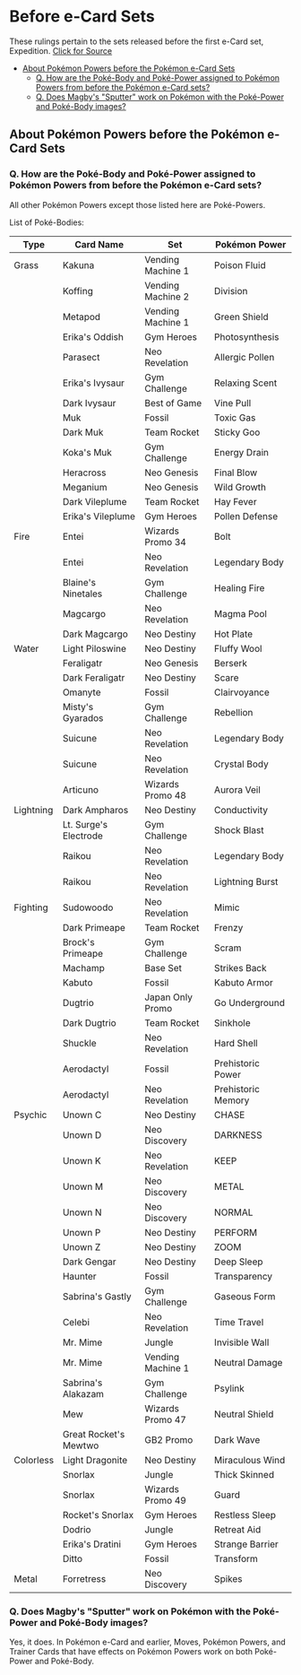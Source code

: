 # Before e-Card Sets

These rulings pertain to the sets released before the first e-Card set, Expedition. [Click for Source](https://web.archive.org/web/20070209013655/http://www.pokemon-card.com/asobikata/qa_020524_2.html)

- [About Pokémon Powers before the Pokémon e-Card Sets](#about-pok-mon-powers-before-the-pok-mon-e-card-sets)
  * [Q. How are the Poké-Body and Poké-Power assigned to Pokémon Powers from before the Pokémon e-Card sets?](#q-how-are-the-pok--body-and-pok--power-assigned-to-pok-mon-powers-from-before-the-pok-mon-e-card-sets-)
  * [Q. Does Magby's "Sputter" work on Pokémon with the Poké-Power and Poké-Body images?](#q-does-magby-s--sputter--work-on-pok-mon-with-the-pok--power-and-pok--body-images-)

## About Pokémon Powers before the Pokémon e-Card Sets

### Q. How are the Poké-Body and Poké-Power assigned to Pokémon Powers from before the Pokémon e-Card sets?
All other Pokémon Powers except those listed here are Poké-Powers.

List of Poké-Bodies:

| Type      	| Card Name             	| Set               	| Pokémon Power      	|
|-----------	|-----------------------	|-------------------	|--------------------	|
| Grass     	| Kakuna                	| Vending Machine 1 	| Poison Fluid       	|
|           	| Koffing               	| Vending Machine 2 	| Division           	|
|           	| Metapod               	| Vending Machine 1 	| Green Shield       	|
|           	| Erika's Oddish        	| Gym Heroes        	| Photosynthesis     	|
|           	| Parasect              	| Neo Revelation    	| Allergic Pollen    	|
|           	| Erika's Ivysaur       	| Gym Challenge     	| Relaxing Scent     	|
|           	| Dark Ivysaur          	| Best of Game      	| Vine Pull          	|
|           	| Muk                   	| Fossil            	| Toxic Gas          	|
|           	| Dark Muk              	| Team Rocket       	| Sticky Goo         	|
|           	| Koka's Muk            	| Gym Challenge     	| Energy Drain       	|
|           	| Heracross             	| Neo Genesis       	| Final Blow         	|
|           	| Meganium              	| Neo Genesis       	| Wild Growth        	|
|           	| Dark Vileplume        	| Team Rocket       	| Hay Fever          	|
|           	| Erika's Vileplume     	| Gym Heroes        	| Pollen Defense     	|
| Fire      	| Entei                 	| Wizards Promo 34  	| Bolt               	|
|           	| Entei                 	| Neo Revelation    	| Legendary Body     	|
|           	| Blaine's Ninetales    	| Gym Challenge     	| Healing Fire       	|
|           	| Magcargo              	| Neo Revelation    	| Magma Pool         	|
|           	| Dark Magcargo         	| Neo Destiny       	| Hot Plate          	|
| Water     	| Light Piloswine       	| Neo Destiny       	| Fluffy Wool        	|
|           	| Feraligatr            	| Neo Genesis       	| Berserk            	|
|           	| Dark Feraligatr       	| Neo Destiny       	| Scare              	|
|           	| Omanyte               	| Fossil            	| Clairvoyance       	|
|           	| Misty's Gyarados      	| Gym Challenge     	| Rebellion          	|
|           	| Suicune               	| Neo Revelation    	| Legendary Body     	|
|           	| Suicune               	| Neo Revelation    	| Crystal Body       	|
|           	| Articuno              	| Wizards Promo 48  	| Aurora Veil        	|
| Lightning 	| Dark Ampharos         	| Neo Destiny       	| Conductivity       	|
|           	| Lt. Surge's Electrode 	| Gym Challenge     	| Shock Blast        	|
|           	| Raikou                	| Neo Revelation    	| Legendary Body     	|
|           	| Raikou                	| Neo Revelation    	| Lightning Burst    	|
| Fighting  	| Sudowoodo             	| Neo Revelation    	| Mimic              	|
|           	| Dark Primeape         	| Team Rocket       	| Frenzy             	|
|           	| Brock's Primeape      	| Gym Challenge     	| Scram              	|
|           	| Machamp               	| Base Set          	| Strikes Back       	|
|           	| Kabuto                	| Fossil            	| Kabuto Armor       	|
|           	| Dugtrio               	| Japan Only Promo  	| Go Underground     	|
|           	| Dark Dugtrio          	| Team Rocket       	| Sinkhole           	|
|           	| Shuckle               	| Neo Revelation    	| Hard Shell         	|
|           	| Aerodactyl            	| Fossil            	| Prehistoric Power  	|
|           	| Aerodactyl            	| Neo Revelation    	| Prehistoric Memory 	|
| Psychic   	| Unown C               	| Neo Destiny       	| CHASE              	|
|           	| Unown D               	| Neo Discovery     	| DARKNESS           	|
|           	| Unown K               	| Neo Revelation    	| KEEP               	|
|           	| Unown M               	| Neo Discovery     	| METAL              	|
|           	| Unown N               	| Neo Discovery     	| NORMAL             	|
|           	| Unown P               	| Neo Destiny       	| PERFORM            	|
|           	| Unown Z               	| Neo Destiny       	| ZOOM               	|
|           	| Dark Gengar           	| Neo Destiny       	| Deep Sleep         	|
|           	| Haunter               	| Fossil            	| Transparency       	|
|           	| Sabrina's Gastly      	| Gym Challenge     	| Gaseous Form       	|
|           	| Celebi                	| Neo Revelation    	| Time Travel        	|
|           	| Mr. Mime              	| Jungle            	| Invisible Wall     	|
|           	| Mr. Mime              	| Vending Machine 1 	| Neutral Damage     	|
|           	| Sabrina's Alakazam    	| Gym Challenge     	| Psylink            	|
|           	| Mew                   	| Wizards Promo 47  	| Neutral Shield     	|
|           	| Great Rocket's Mewtwo 	| GB2 Promo         	| Dark Wave          	|
| Colorless 	| Light Dragonite       	| Neo Destiny       	| Miraculous Wind    	|
|           	| Snorlax               	| Jungle            	| Thick Skinned      	|
|           	| Snorlax               	| Wizards Promo 49  	| Guard              	|
|           	| Rocket's Snorlax      	| Gym Heroes        	| Restless Sleep     	|
|           	| Dodrio                	| Jungle            	| Retreat Aid        	|
|           	| Erika's Dratini       	| Gym Heroes        	| Strange Barrier    	|
|           	| Ditto                 	| Fossil            	| Transform          	|
| Metal     	| Forretress            	| Neo Discovery     	| Spikes             	|

### Q. Does Magby's "Sputter" work on Pokémon with the Poké-Power and Poké-Body images?
Yes, it does. In Pokémon e-Card and earlier, Moves, Pokémon Powers, and Trainer Cards that have effects on Pokémon Powers work on both Poké-Power and Poké-Body.
